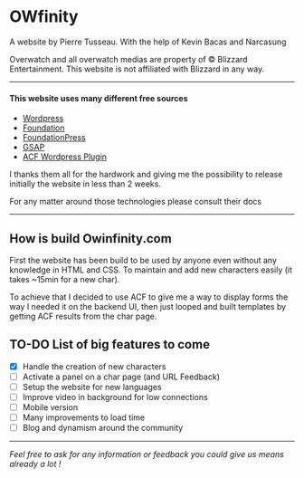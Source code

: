 # OWfinity
A website by Pierre Tusseau. With the help of Kevin Bacas and Narcasung

Overwatch and all overwatch medias are property of  :copyright: Blizzard Entertainment.
This website is not affiliated with Blizzard in any way.

-----

#### This website uses many different free sources

- [Wordpress](https://wordpress.org/)
- [Foundation](http://foundation.zurb.com/)
- [FoundationPress](https://foundationpress.olefredrik.com/)
- [GSAP](https://greensock.com/)
- [ACF Wordpress Plugin](https://www.advancedcustomfields.com/)

I thanks them all for the hardwork and giving me the possibility to release initially the website in less than 2 weeks.

For any matter around those technologies please consult their docs

-----

## How is build Owinfinity.com

First the website has been build to be used by anyone even without any knowledge in HTML and CSS. To maintain and add new characters easily (it takes ~15min for a new char).

To achieve that I decided to use ACF to give me a way to display forms the way I needed it on the backend UI, then just looped and built templates by getting ACF results from the char page.

## TO-DO List of big features to come

- [x] Handle the creation of new characters
- [ ] Activate a panel on a char page (and URL Feedback)
- [ ] Setup the website for new languages
- [ ] Improve video in background for low connections
- [ ] Mobile version
- [ ] Many improvements to load time
- [ ] Blog and dynamism around the community

-----

_Feel free to ask for any information or feedback you could give us means already a lot !_
